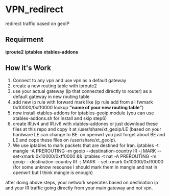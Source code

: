 # VPN_redirect
redirect traffic based on geoIP

## Requirment

**iproute2**
**iptables**
**xtables-addons**

 ## How it's Work

 
1. Connect to any vpn and use vpn as a default gateway
2. create a new routing table with iproute2 
3. use your actual gateway (ip that connected directly to router) as a default gateway in new routing table 
4. add new ip rule with forward mark like (ip rule add from all fwmark 0x10000/0xff0000 lookup **"name of your new routing table"**)
5. now install xtables-addons for iptables-geoip module (you can use xtables-addons.sh for install and skip step6)
6. create IR.iv4 and IR.iv6 with xtables-addones or just download these files at this repo and copy it at /user/share/xt_geoip/LE (based on your hardware LE can change to BE. on openwrt you just forget about BE and LE and cope these files on /user/share/xt_geoip).
7. We use iptables to mark packets that are destined for Iran. iptables -t mangle -A PREROUTING -m geoip --destination-country IR  -j MARK --set-xmark 0x10000/0xff0000 && iptables -t nat -A PREROUTING -m geoip --destination-country IR  -j MARK --set-xmark 0x10000/0xff0000 (for some unknow resounse I should mark them in mangle and nat in openwrt but I think mangle is enough)

after doing above steps, your network seperates based on destination ip and your IR traffic going directly from your main gateway and not vpn.